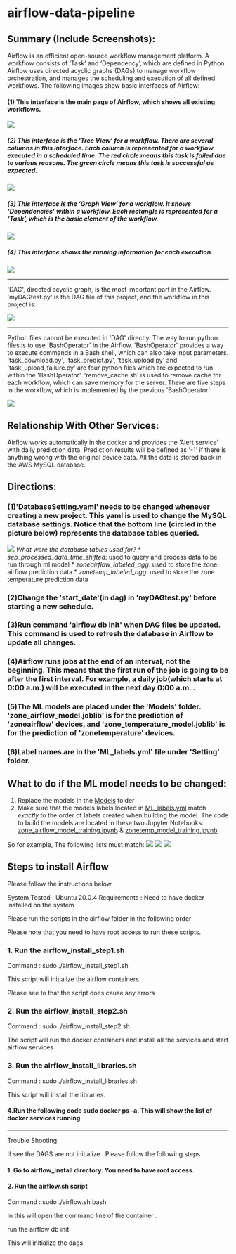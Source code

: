 # airflow-data-pipeline

## Summary (Include Screenshots): 
Airflow is an efficient open-source workflow management platform. A workflow consists of ‘Task’ and ‘Dependency’, which are defined in Python. Airflow uses directed acyclic graphs (DAGs) to manage workflow orchestration, and manages the scheduling and execution of all defined workflows. The following images show basic interfaces of Airflow:
#### (1) This interface is the main page of Airflow, which shows all existing workflows.
![](images/airflow-1.png)
##### (2) This interface is the ‘Tree View’ for a workflow. There are several columns in this interface. Each column is represented for a workflow executed in a scheduled time. The red circle means this task is failed due to various reasons. The green circle means this task is successful as expected.
![](images/airflow-2.png)
##### (3) This interface is the ‘Graph View’ for a workflow. It shows ‘Dependencies’ within a workflow. Each rectangle is represented for a ‘Task’, which is the basic element of the workflow.
![](images/airflow-4.png)
##### (4) This interface shows the running information for each execution.
![](images/airflow-3.png)
****
'DAG', directed acyclic graph, is the most important part in the Airflow. 'myDAGtest.py' is the DAG file of this project, and the workflow in this project is:

![](images/airflow-5.png)
****
Python files cannot be executed in 'DAG' directly. The way to run python files is to use 'BashOperator' in the Airflow. 'BashOperator' provides a way to execute commands in a Bash shell, which can also take input parameters. 'task_download.py', 'task_predict.py', 'task_upload.py' and 'task_upload_failure.py' are four python files which are expected to run within the 'BashOperator'. 'remove_cache.sh' is used to remove cache for each workflow, which can save memory for the server. There are five steps in the workflow, which is implemented by the previous 'BashOperator':

![](images/airflow-6.png)


## Relationship With Other Services: 
   Airflow works automatically in the docker and provides the ’Alert service’ with daily prediction data. Prediction results will be defined as '-1' if there is anything wrong with the original device data. All the data is stored back in the AWS MySQL database.

## Directions:
   ### (1)'DatabaseSetting.yaml' needs to be changed whenever creating a new project. This yaml is used to change the MySQL database settings. Notice that the bottom line (circled in the picture below) represents the database tables queried. 
![](images/database-setting-tables.png)
     *What were the database tables used for?*
     * *seb_processed_data_time_shifted*: used to query and process data to be run through ml model
     * *zoneairflow_labeled_agg*: used to store the zone airflow prediction data
     * *zonetemp_labeled_agg*: used to store the zone temperature prediction data
   ### (2)Change the 'start_date'(in dag) in 'myDAGtest.py' before starting a new schedule.
   ### (3)Run command 'airflow db init' when DAG files be updated. This command is used to refresh the database in Airflow to update all changes.
   ### (4)Airflow runs jobs at the end of an interval, not the beginning. This means that the first run of the job is going to be after the first interval. For example, a daily job(which starts at 0:00 a.m.) will be executed in the next day 0:00 a.m. .
   ### (5)The ML models are placed under the 'Models' folder. 'zone_airflow_model.joblib' is for the prediction of 'zoneairflow' devices, and 'zone_temperature_model.joblib' is for the prediction of 'zonetemperature' devices. 
   ### (6)Label names are in the 'ML_labels.yml' file under 'Setting' folder. 

## What to do if the ML model needs to be changed:
1. Replace the models in the [Models](https://github.com/PNNL-Project/airflow-data-pipeline/tree/master/Models) folder
2. Make sure that the models labels located in [ML_labels.yml](https://github.com/PNNL-Project/airflow-data-pipeline/blob/master/Setting/ML_labels.yml) match *exactly* to the order of labels created when building the model. The code to build the models are located in these two Jupyter Notebooks: [zone_airflow_model_training.ipynb](https://github.com/PNNL-Project/ml-models/blob/master/zoneairflow_model_training.ipynb) & [zonetemp_model_training.ipynb](https://github.com/PNNL-Project/ml-models/blob/master/zonetemp_model_training.ipynb) 

So for example, The following lists must match:
![](images/airflow-labels.png)
![](images/training_zonetemp.png)
![](images/training_zoneairflow.png)

## Steps to install Airflow

Please follow the instructions below 

System Tested : Ubuntu 20.0.4
Requirements : Need to have docker installed on the system

Please run the scripts in the airflow folder in the following order

Please note that you need to have root access to run these scripts.

### 1. Run the airflow_install_step1.sh

Command : sudo ./airflow_install_step1.sh

This script will initialize the airflow containers

Please see to that the script does cause any errors

### 2. Run the airflow_install_step2.sh

Command : sudo ./airflow_install_step2.sh

The script will run the docker containers and install all the services and start airflow services

### 3. Run the airflow_install_libraries.sh

Command : sudo ./airflow_install_libraries.sh

This script will install the libraries.

#### 4.Run the following code sudo docker ps -a. This will show the list of docker services running
****

Trouble Shooting:

If see the DAGS are not initialize . Please follow the following steps

#### 1. Go to airflow_install directory. You need to have root access.

#### 2. Run the airflow.sh script

Command : sudo ./airflow.sh bash

In this will open the command line of the container .

run the airflow db init

This will initialize the dags
